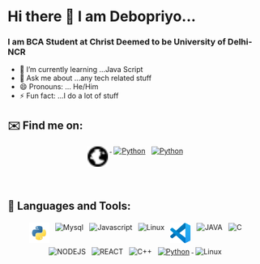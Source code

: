 # Hi there 👋 I am Debopriyo...


### I am BCA Student at Christ Deemed to be University of Delhi- NCR

- 🌱 I’m currently learning ...Java Script
- 💬 Ask me about ...any tech related stuff
- 😄 Pronouns: ... He/Him
- ⚡ Fun fact: ...I do a lot of stuff

## ✉️ Find me on:


<p align="center">
 <a href="https://github.com/Debopriyo2002" target="_blank" rel="noopener noreferrer"> <img src="https://raw.githubusercontent.com/iconic/open-iconic/master/svg/globe.svg" alt="Python" height="40" style="vertical-align:top; margin:4px"> </a>
 <a href="https://linkedin.com/in/debopriyo-paul-chowdhury-a63667225/" target="_blank" rel="noopener noreferrer"> <img src="https://cdn.jsdelivr.net/npm/simple-icons@v3/icons/linkedin.svg" alt="Python" height="40" style="vertical-align:top; margin:4px"></a>
 <a href="mailto:debopriyo.paul@bca.christuniversity.com"> <img src="https://cdn.jsdelivr.net/npm/simple-icons@v3/icons/gmail.svg" alt="Python" height="40" style="vertical-align:top; margin:4px"></a>

 </p>

<br />

## 🧰 Languages and Tools:
<p align="center">
<img src="https://raw.githubusercontent.com/github/explore/80688e429a7d4ef2fca1e82350fe8e3517d3494d/topics/python/python.png" alt="Python" height="40" style="vertical-align:top; margin:4px">
<img src="https://download.logo.wine/logo/MySQL/MySQL-Logo.wine.png" alt="Mysql" height="40" style="vertical-align:top; margin:4px">
<img src="https://1000logos.net/wp-content/uploads/2020/09/JavaScript-Logo.png" alt="Javascript" height="40" style="vertical-align:top; margin:4px">
<img src="https://upload.wikimedia.org/wikipedia/commons/thumb/6/61/HTML5_logo_and_wordmark.svg/512px-HTML5_logo_and_wordmark.svg.png" alt="Linux" height="40" style="vertical-align:top; margin:4px">
<img src="https://raw.githubusercontent.com/github/explore/80688e429a7d4ef2fca1e82350fe8e3517d3494d/topics/visual-studio-code/visual-studio-code.png" alt="VS Code" height="40" style="vertical-align:top; margin:4px">
<img src="https://brandslogos.com/wp-content/uploads/images/large/java-logo-1.png" alt="JAVA" height="40" style="vertical-align:top; margin:4px">
<img src="https://upload.wikimedia.org/wikipedia/commons/1/19/C_Logo.png" alt="C" height="40" style="vertical-align:top; margin:4px">
<img src="https://www.javatpoint.com/js/nodejs/images/node-js-tutorial.png" alt="NODEJS" height="40" style="vertical-align:top; margin:4px">
<img src="https://upload.wikimedia.org/wikipedia/commons/thumb/a/a7/React-icon.svg/640px-React-icon.svg.png" alt="REACT" height="40" style="vertical-align:top; margin:4px">
<img src="https://upload.wikimedia.org/wikipedia/commons/thumb/1/18/ISO_C%2B%2B_Logo.svg/306px-ISO_C%2B%2B_Logo.svg.png" alt="C++" height="40" style="vertical-align:top; margin:4px">
<a href="https://www.hackerrank.com/debopriyochowdh1" target="_blank" rel="noopener noreferrer"> <img src="https://upload.wikimedia.org/wikipedia/commons/thumb/4/40/HackerRank_Icon-1000px.png/480px-HackerRank_Icon-1000px.png" alt="Python" height="40" style="vertical-align:top; margin:4px"> </a>
<img src="https://cdn-icons-png.flaticon.com/512/518/518713.png" alt="Linux" height="40" style="vertical-align:top; margin:4px">


</p>
